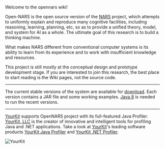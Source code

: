 Welcome to the opennars wiki!

Open-NARS is the open source version of the [NARS](https://sites.google.com/site/narswang/home) project, which attempts to uniformly explain and reproduce many cognitive facilities, including reasoning, learning, planning, etc, so as to provide a unified theory, model, and system for AI as a whole. The ultimate goal of this research is to build a thinking machine.

What makes NARS different from conventional computer systems is its ability to learn from its experience and to work with insufficient knowledge and resources.

This project is still mostly at the conceptual design and prototype development stage. If you are interested to join this research, the best place to start reading is the Wiki pages, not the source code.

***
The current stable versions of the system are available for [download](https://drive.google.com/a/temple.edu/folderview?id=0B8Z4Yige07tBUk5LSUtxSGY0eVk&usp=sharing#). Each version contains a JAR file and some working examples. [Java 8](http://www.oracle.com/technetwork/java/javase/overview/java8-2100321.html) is needed to run the recent versions.


***
[YourKit](https://www.yourkit.com/) supports OpenNARS project with its full-featured Java Profiler. [YourKit, LLC](https://www.yourkit.com/) is the creator of innovative and intelligent tools for profiling Java and .NET applications. Take a look at [YourKit](https://www.yourkit.com/)'s leading software products [YourKit Java Profiler](https://www.yourkit.com/java/profiler/index.jsp) and [YourKit .NET Profiler](https://www.yourkit.com/.net/profiler/index.jsp). 

![YourKit](https://cloud.githubusercontent.com/assets/11791925/6993790/b132e628-db32-11e4-876a-06f3d3f54f45.png)
